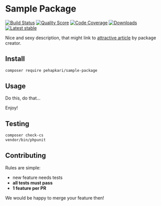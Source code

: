 # Sample Package

[![Build Status](https://img.shields.io/travis/pehapkari/SamplePackage.svg?style=flat-square)](https://travis-ci.org/pehapkari/SamplePackage)
[![Quality Score](https://img.shields.io/scrutinizer/g/Pehapkari/SamplePackage.svg?style=flat-square)](https://scrutinizer-ci.com/g/Pehapkari/SamplePackage)
[![Code Coverage](https://img.shields.io/scrutinizer/coverage/g/Pehapkari/SamplePackage.svg?style=flat-square)](https://scrutinizer-ci.com/g/Pehapkari/SamplePackage)
[![Downloads](https://img.shields.io/packagist/dt/pehapkari/sample-package.svg?style=flat-square)](https://packagist.org/packages/pehapkari/sample-package)
[![Latest stable](https://img.shields.io/packagist/v/pehapkari/sample-package.svg?style=flat-square)](https://packagist.org/packages/pehapkari/sample-package)


Nice and sexy description, that might link to [attractive article](...) by package creator.


## Install

```sh
composer require pehapkari/sample-package
```

## Usage

Do this, do that...

Enjoy!


## Testing

```sh
composer check-cs
vendor/bin/phpunit
```


## Contributing

Rules are simple:

- new feature needs tests
- **all tests must pass**
- **1 feature per PR**

We would be happy to merge your feature then!
